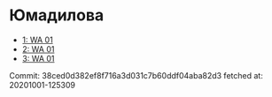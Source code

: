 # Юмадилова
- [1: WA 01](1.md)
- [2: WA 01](2.md)
- [3: WA 01](3.md)

Commit: 38ced0d382ef8f716a3d031c7b60ddf04aba82d3
 fetched at: 20201001-125309
